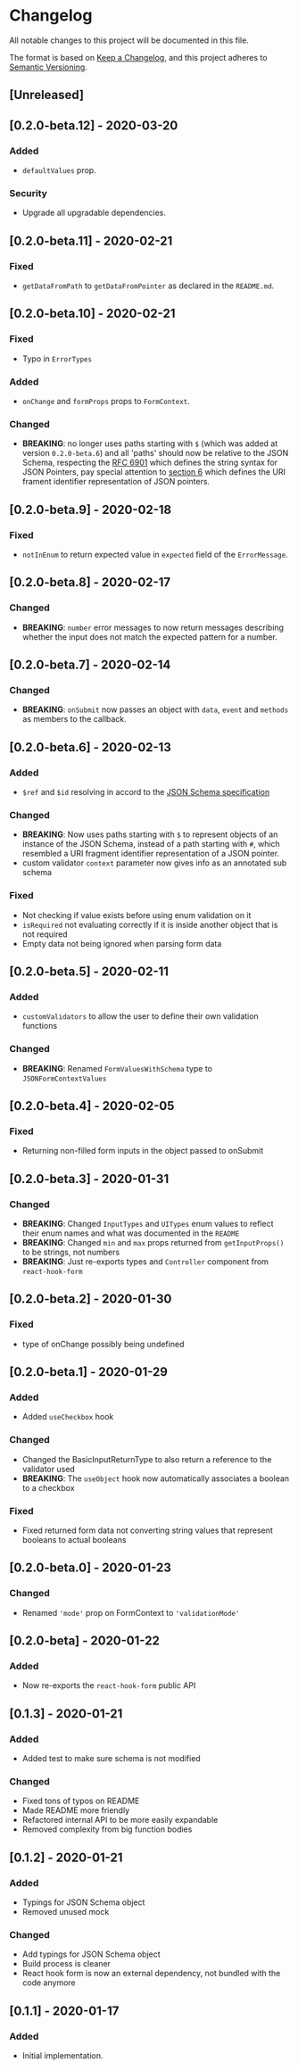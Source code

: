 # Changelog

All notable changes to this project will be documented in this file.

The format is based on [Keep a Changelog](https://keepachangelog.com/en/1.0.0/),
and this project adheres to [Semantic Versioning](https://semver.org/spec/v2.0.0.html).

## [Unreleased]

## [0.2.0-beta.12] - 2020-03-20

### Added

- `defaultValues` prop.

### Security

- Upgrade all upgradable dependencies.

## [0.2.0-beta.11] - 2020-02-21

### Fixed

- `getDataFromPath` to `getDataFromPointer` as declared in the `README.md`.

## [0.2.0-beta.10] - 2020-02-21

### Fixed

- Typo in `ErrorTypes`

### Added

- `onChange` and `formProps` props to `FormContext`.

### Changed

- **BREAKING**: no longer uses paths starting with `$` (which was added at version `0.2.0-beta.6`) and all 'paths' should now be relative to the JSON Schema, respecting the [RFC 6901](https://tools.ietf.org/html/rfc6901) which defines the string syntax for JSON Pointers, pay special attention to [section 6](https://tools.ietf.org/html/rfc6901#section-6) which defines the URI frament identifier representation of JSON pointers.

## [0.2.0-beta.9] - 2020-02-18

### Fixed

- `notInEnum` to return expected value in `expected` field of the `ErrorMessage`.

## [0.2.0-beta.8] - 2020-02-17

### Changed

- **BREAKING**: `number` error messages to now return messages describing whether the input does not match the expected pattern for a number.

## [0.2.0-beta.7] - 2020-02-14

### Changed

- **BREAKING**: `onSubmit` now passes an object with `data`, `event` and `methods` as members to the callback.

## [0.2.0-beta.6] - 2020-02-13

### Added

- `$ref` and `$id` resolving in accord to the [JSON Schema specification](https://tools.ietf.org/html/draft-wright-json-schema-01)

### Changed

- **BREAKING**: Now uses paths starting with `$` to represent objects of an instance of the JSON Schema, instead of a path starting with `#`, which resembled a URI fragment identifier representation of a JSON pointer.
- custom validator `context` parameter now gives info as an annotated sub schema

### Fixed

- Not checking if value exists before using enum validation on it
- `isRequired` not evaluating correctly if it is inside another object that is not required
- Empty data not being ignored when parsing form data

## [0.2.0-beta.5] - 2020-02-11

### Added

- `customValidators` to allow the user to define their own validation functions

### Changed

- **BREAKING**: Renamed `FormValuesWithSchema` type to `JSONFormContextValues`

## [0.2.0-beta.4] - 2020-02-05

### Fixed

- Returning non-filled form inputs in the object passed to onSubmit

## [0.2.0-beta.3] - 2020-01-31

### Changed

- **BREAKING**: Changed `InputTypes` and `UITypes` enum values to reflect their enum names and what was documented in the `README`
- **BREAKING**: Changed `min` and `max` props returned from `getInputProps()` to be strings, not numbers
- **BREAKING**: Just re-exports types and `Controller` component from `react-hook-form`

## [0.2.0-beta.2] - 2020-01-30

### Fixed

- type of onChange possibly being undefined

## [0.2.0-beta.1] - 2020-01-29

### Added

- Added `useCheckbox` hook

### Changed

- Changed the BasicInputReturnType to also return a reference to the validator used
- **BREAKING**: The `useObject` hook now automatically associates a boolean to a checkbox

### Fixed

- Fixed returned form data not converting string values that represent booleans to actual booleans

## [0.2.0-beta.0] - 2020-01-23

### Changed

- Renamed `'mode'` prop on FormContext to `'validationMode'`

## [0.2.0-beta] - 2020-01-22

### Added

- Now re-exports the `react-hook-form` public API

## [0.1.3] - 2020-01-21

### Added

- Added test to make sure schema is not modified

### Changed

- Fixed tons of typos on README
- Made README more friendly
- Refactored internal API to be more easily expandable
- Removed complexity from big function bodies

## [0.1.2] - 2020-01-21

### Added

- Typings for JSON Schema object
- Removed unused mock

### Changed

- Add typings for JSON Schema object
- Build process is cleaner
- React hook form is now an external dependency, not bundled with the code anymore

## [0.1.1] - 2020-01-17

### Added

- Initial implementation.

